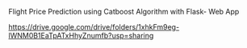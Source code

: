 
Flight Price Prediction using Catboost Algorithm with Flask- Web App


https://drive.google.com/drive/folders/1xhkFm9eg-lWNM0B1EaTpATxHhyZnumfb?usp=sharing
